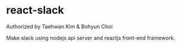 # react-slack

Authorized by Taehwan Kim & Bohyun Choi

Make slack using nodejs api server and reactjs front-end framework.
